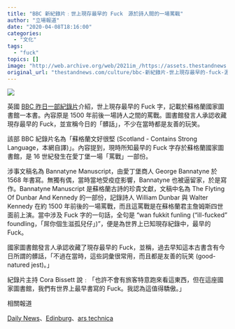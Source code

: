 ```yaml
---
title: "BBC 新紀錄片﹕世上現存最早的 Fuck　源於詩人間的一場罵戰"
author: "立場報道"
date: "2020-04-08T18:16:00"
categories:
  - "文化"
tags:
  - "fuck"
topics: []
image: "http://web.archive.org/web/2021im_/https://assets.thestandnews.com/media/photos/20200408-05_zITtS.png"
original_url: "thestandnews.com/culture/bbc-新紀錄片-世上現存最早的-fuck-源於詩人間的一場罵戰"
---
```

![](http://web.archive.org/web/2021im_/https://assets.thestandnews.com/media/photos/20200408-05_zITtS.png)

英國 [BBC 昨日一部紀錄片](http://web.archive.org/web/20211229132431/https://www.bbc.co.uk/programmes/m000h682)介紹，世上現存最早的 Fuck 字，記載於蘇格蘭國家圖書館一本書。內容原是 1500 年前後一場詩人之間的罵戰。圖書館發言人承認收藏現存最早的 Fuck，並宣稱今日的「髒話」，不少在當時都是友善的玩笑。

該部 BBC 紀錄片名為「蘇格蘭文好很堅 (Scotland - Contains Strong Language，本網自譯)」。內容提到，現時所知最早的 Fuck 字存於蘇格蘭國家圖書館，是 16 世紀發生在愛丁堡一場「罵戰」一部份。

涉事文稿名為 Bannatyne Manuscript，由愛丁堡商人 George Bannatyne 於 1568 年書寫。無獨有偶，當時當地受疫症影響，Bannatyne 也被逼留家，於是寫作。Bannatyne Manuscript 是蘇格蘭古詩的珍貴文獻，文稿中名為 The Flyting Of Dunbar And Kennedy 的一部份，記錄詩人 William Dunbar 與 Walter Kennedy 在約 1500 年前後的一場罵戰，而且這罵戰是在蘇格蘭君主詹姆斯四世面前上演。當中涉及 Fuck 字的一句話，全句是 “wan fukkit funling (“ill-fucked” foundling，「屌你個生滋孤兒仔」)”，便是為世界上已知現存紀錄中，最早的 Fuck。

國家圖書館發言人承認收藏了現存最早的 Fuck，並稱，過去早知這本古書含有今日所謂的髒話，「不過在當時，這些詞彙很常用，而且都是友善的玩笑 (good-natured jest)。」

紀錄片主持 Cora Bissett 說﹕「也許不會有旅客特意跑來看這東西，但在這座國家圖書館，我們有世界上最早書寫的 Fuck。我認為這值得驕傲。」

相關報道

[Daily News](http://web.archive.org/web/20211229132431/https://www.nydailynews.com/news/world/ny-scotland-f-word-history-documentary-20200406-2tgngy5j3bgy7osi2ci47rlr2u-story.html)、[Edinburg](http://web.archive.org/web/20211229132431/https://www.edinburghnews.scotsman.com/health/coronavirus/scotlands-claim-fame-birthplace-f-word-revealed-2529628)、[ars technica](http://web.archive.org/web/20211229132431/https://arstechnica.com/gaming/2020/04/500-year-old-manuscript-contains-earliest-known-use-of-the-f-word/)